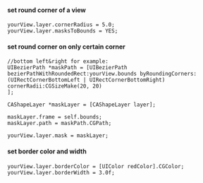 #### set round corner of a view

```
yourView.layer.cornerRadius = 5.0;
yourView.layer.masksToBounds = YES;
```

#### set round corner on only certain corner

```
//bottom left&right for example:
UIBezierPath *maskPath = [UIBezierPath bezierPathWithRoundedRect:yourView.bounds byRoundingCorners:(UIRectCornerBottomLeft | UIRectCornerBottomRight) cornerRadii:CGSizeMake(20, 20)
];

CAShapeLayer *maskLayer = [CAShapeLayer layer];

maskLayer.frame = self.bounds;
maskLayer.path = maskPath.CGPath;

yourView.layer.mask = maskLayer;

```

#### set border color and width

```
yourView.layer.borderColor = [UIColor redColor].CGColor;
yourView.layer.borderWidth = 3.0f;
```

